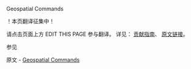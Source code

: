  Geospatial Commands

 ！本页翻译征集中！

请点击页面上方 EDIT THIS PAGE 参与翻译。
详见：
[贡献指南]( https://github.com/whaleal/MongoDB-Manual-zh/blob/master/CONTRIBUTING.md )、
[原文链接](  https://docs.mongodb.com/manual/reference/command/nav-geospatial/  )。

 参见

原文 - [Geospatial Commands]( https://docs.mongodb.com/manual/reference/command/nav-geospatial/ )

